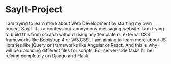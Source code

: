 # SayIt-Project
I am trying to learn more about Web Development by starting my own project SayIt. It is a confession/ anonymous messaging website. I am trying to build this from scratch without using any template or external CSS frameworks like Bootstrap 4 or W3.CSS . I am aiming to learn more about JS libraries like jQuery or frameworks like Angular or React. And this is why I will be uploading different files for scripts. For server-side tasks I'll be relying completely on Django and Flask.
